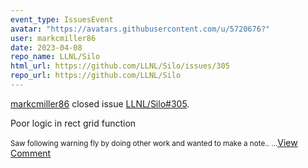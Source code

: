 ```yaml
---
event_type: IssuesEvent
avatar: "https://avatars.githubusercontent.com/u/5720676?"
user: markcmiller86
date: 2023-04-08
repo_name: LLNL/Silo
html_url: https://github.com/LLNL/Silo/issues/305
repo_url: https://github.com/LLNL/Silo
---
```


<a href='https://github.com/markcmiller86' target='_blank'>markcmiller86</a> closed issue <a href='https://github.com/LLNL/Silo/issues/305' target='_blank'>LLNL/Silo#305</a>.

<p>Poor logic in rect grid function</p><small>Saw following warning fly by doing other work and wanted to make a note.....</small><a href='https://github.com/LLNL/Silo/issues/305' target='_blank'>View Comment</a>